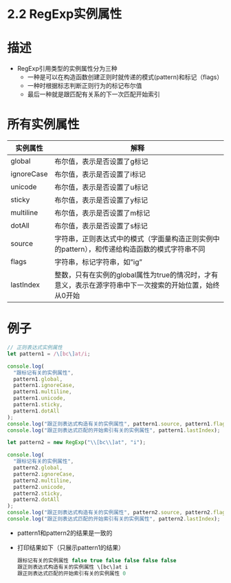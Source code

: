 # 2.2 RegExp实例属性

# 描述

- RegExp引用类型的实例属性分为三种
    - 一种是可以在构造函数创建正则时就传递的模式(pattern)和标记（flags）
    - 一种时根据标志判断正则行为的标记布尔值
    - 最后一种就是跟匹配有关系的下一次匹配开始索引

# 所有实例属性

| 实例属性 | 解释 |
| --- | --- |
| global | 布尔值，表示是否设置了g标记 |
| ignoreCase | 布尔值，表示是否设置了i标记 |
| unicode | 布尔值，表示是否设置了u标记 |
| sticky | 布尔值，表示是否设置了y标记 |
| multiline | 布尔值，表示是否设置了m标记 |
| dotAll | 布尔值，表示是否设置了s标记 |
| source | 字符串，正则表达式中的模式（字面量构造正则实例中的pattern），和传递给构造函数的模式字符串不同 |
| flags | 字符串，标记字符串，如”ig” |
| lastIndex | 整数，只有在实例的global属性为true的情况时，才有意义，表示在源字符串中下一次搜索的开始位置，始终从0开始 |

# 例子

```jsx
// 正则表达式实例属性
let pattern1 = /\[bc\]at/i;

console.log(
  "跟标记有关的实例属性",
  pattern1.global,
  pattern1.ignoreCase,
  pattern1.multiline,
  pattern1.unicode,
  pattern1.sticky,
  pattern1.dotAll
);
console.log("跟正则表达式构造有关的实例属性", pattern1.source, pattern1.flags);
console.log("跟正则表达式匹配的开始索引有关的实例属性", pattern1.lastIndex);

let pattern2 = new RegExp("\\[bc\\]at", "i");

console.log(
  "跟标记有关的实例属性",
  pattern2.global,
  pattern2.ignoreCase,
  pattern2.multiline,
  pattern2.unicode,
  pattern2.sticky,
  pattern2.dotAll
);
console.log("跟正则表达式构造有关的实例属性", pattern2.source, pattern2.flags);
console.log("跟正则表达式匹配的开始索引有关的实例属性", pattern2.lastIndex);
```

- pattern1和pattern2的结果是一致的
- 打印结果如下（只展示pattern1的结果）
    
    ```jsx
    跟标记有关的实例属性 false true false false false false
    跟正则表达式构造有关的实例属性 \[bc\]at i
    跟正则表达式匹配的开始索引有关的实例属性 0
    ```